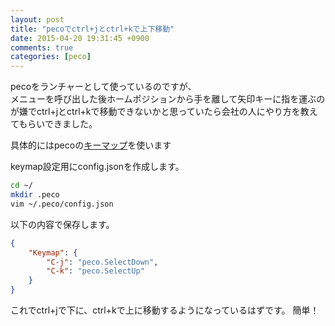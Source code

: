 ```yaml
---
layout: post
title: "pecoでctrl+jとctrl+kで上下移動"
date: 2015-04-20 19:31:45 +0900
comments: true
categories: [peco]
---
```


pecoをランチャーとして使っているのですが、  
メニューを呼び出した後ホームポジションから手を離して矢印キーに指を運ぶのが嫌でctrl+jとctrl+kで移動できないかと思っていたら会社の人にやり方を教えてもらいできました。

具体的にはpecoの[キーマップ](https://github.com/peco/peco#keymaps)を使います

<!-- more -->


keymap設定用にconfig.jsonを作成します。

```bash
cd ~/
mkdir .peco
vim ~/.peco/config.json
```


以下の内容で保存します。

```json
{
    "Keymap": {
        "C-j": "peco.SelectDown",
        "C-k": "peco.SelectUp"
    }
}
```

これでctrl+jで下に、ctrl+kで上に移動するようになっているはずです。
簡単！
